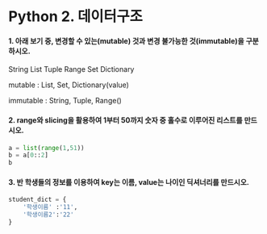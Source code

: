 # Python 2. 데이터구조

#### 1. 아래 보기 중, 변경할 수 있는(mutable) 것과 변경 불가능한 것(immutable)을 구분 하시오.

String List Tuple Range Set Dictionary

mutable : List, Set, Dictionary(value)

immutable : String, Tuple, Range()



#### 2. range와 slicing을 활용하여 1부터 50까지 숫자 중 홀수로 이루어진 리스트를 만드시오.

```python
a = list(range(1,51))
b = a[0::2]
b
```



#### 3. 반 학생들의 정보를 이용하여 key는 이름, value는 나이인 딕셔너리를 만드시오.

```python
student_dict = {
    '학생이름' :'11', 
    '학생이름2':'22'
}
```

